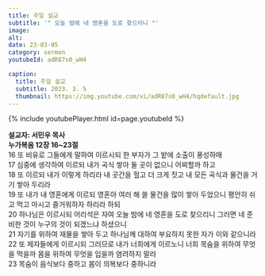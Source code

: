 ```yaml
---
title: 주일 설교
subtitle: '" 오늘 밤에 네 영혼을 도로 찾으리니 "'
image: 
alt:
date: 23-03-05
category: sermon
youtubeId: adR87s0_wH4

caption:
  title: 주일 설교
  subtitle: 2023. 3. 5
  thumbnail: https://img.youtube.com/vi/adR87s0_wH4/hqdefault.jpg
---
```

{% include youtubePlayer.html id=page.youtubeId %}

<div class="bible-text overflow-auto mb-0">
<b>설교자: 서민우 목사<br>
누가복음 12장 16~23절</b><br>
16 또 비유로 그들에게 말하여 이르시되 한 부자가 그 밭에 소출이 풍성하매<br>
17 심중에 생각하여 이르되 내가 곡식 쌓아 둘 곳이 없으니 어찌할까 하고 <br>
18 또 이르되 내가 이렇게 하리라 내 곳간을 헐고 더 크게 짓고 내 모든 곡식과 물건을 거기 쌓아 두리라<br>
19 또 내가 내 영혼에게 이르되 영혼아 여러 해 쓸 물건을 많이 쌓아 두었으니 평안히 쉬고 먹고 마시고 즐거워하자 하리라 하되<br>
20 하나님은 이르시되 어리석은 자여 오늘 밤에 네 영혼을 도로 찾으리니 그러면 네 준비한 것이 누구의 것이 되겠느냐 하셨으니<br>
21 자기를 위하여 재물을 쌓아 두고 하나님께 대하여 부요하지 못한 자가 이와 같으니라<br>
22 또 제자들에게 이르시되 그러므로 내가 너희에게 이르노니 너희 목숨을 위하여 무엇을 먹을까 몸을 위하여 무엇을 입을까 염려하지 말라<br>
23 목숨이 음식보다 중하고 몸이 의복보다 중하니라<br>
</div>
